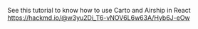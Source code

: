 See this tutorial to know how to use Carto and Airship in React
https://hackmd.io/@w3yu2Di_T6-vNOV6L6w63A/Hyb6J-eOw